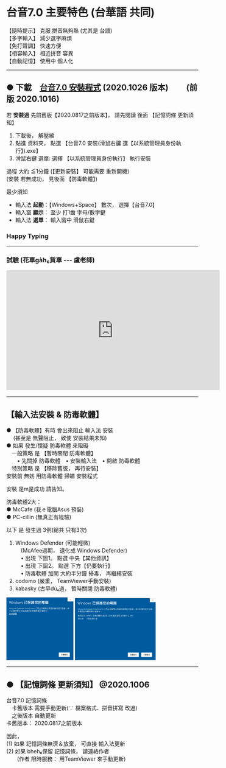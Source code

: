 <!-- 
# 台音7.0　daiim7.0   
通用拼音 台華輸入法  
輸入時 支援 台語華語 通用拼音 審定標準+相容+快打 拼寫法，  
輸出時 顯示拼音 預設 審定標準，  
再加上 自動詞條記憶 等等。  現在 只有 Win10版。  
-->

# 台音7.0 主要特色 (台華語 共同)   
【隨時提示】 克服 拼音無夠熟 (尤其是 台語)  
【多字輸入】 減少選字麻煩  
【免打聲調】 快速方便  
【相容輸入】 相近拼音 容異  
【自動記憶】 使用中 個人化    


<!-- 【單字專齒】　[space]預選轉換  -->

<!-- ## slides <a href = "https://sites.google.com/view/daiim70etc/home"> slides</a> -->
  
  
<!--big> 下載  <a href="di%E5%8F%B0%E9%9F%B37.0%E5%AE%89%E8%A3%9DWindows%E7%89%88_20200819.zip" download>台音7.0 安裝程式</a> </big-->

---  

## ● 下載　<a href="di%E5%8F%B0%E9%9F%B37.0%E5%AE%89%E8%A3%9DWindows%E7%89%88_20201026.zip" download>台音7.0 安裝程式</a> (2020.1026 版本)　　 (前版 2020.1016)  

<!-- ### 更新中， 請等待 -->

若 **安裝過** 先前舊版【2020.0817之前版本】， 請先閱讀 後面 【記憶詞條 更新須知】     


<!--a id="raw-url" href="di%E5%8F%B0%E9%9F%B37.0%E5%AE%89%E8%A3%9DWindows%E7%89%88_20200819.zip">Download File 3</a-->


1. 下載後， 解壓縮  
2. 點進 資料夾， 點選 【台音7.0 安裝(滑鼠右鍵 選【以系統管理員身份執行】).exe】  
3. 滑鼠右鍵 選單: 選擇 【以系統管理員身份執行】 執行安裝  
  
過程 大約 ≦1分鐘  (【更新安裝】 可能需要 重新開機)  
(安裝 若無成功， 見後面 【防毒軟體】)     
  
最少須知   
- 輸入法 **起動**：【Windows+Space】 數次， 選擇【台音7.0】
- 輸入窗 **顯示**： 至少 打1齒 字母/數字鍵
- 輸入法 **選單**： 輸入窗中 滑鼠右鍵

### **Happy Typing**  

---   

###  試驗 (花車gàh₆貨車 --- 盧老師)     
<iframe width="560" height="315" src="https://www.youtube.com/embed/EUHkI0PzWBg" frameborder="0" allow="autoplay; encrypted-media" allowfullscreen> 花車gàh₆貨車 </iframe>   

<!-- 
https://www.youtube.com/watch?v=EUHkI0PzWBg   花車gàh₆貨車
some said key to show is "embed" in youtube address
<iframe width="560" height="315" src="https://www.youtube.com/embed/dQw4w9WgXcQ" frameborder="0" allow="autoplay; encrypted-media" allowfullscreen></iframe>
-->



---

## 【輸入法安裝 & 防毒軟體】  

● 【防毒軟體】有時  會出來阻止 輸入法 安裝   
　 (甚至是 無聲阻止， 致使 安裝結果未知)  
● 如果 發生/懷疑 防毒軟體 來阻礙    
　一般策略 是 【暫時關閉 防毒軟體】  
　　• 先關掉 防毒軟體　• 安裝輸入法　• 開啟 防毒軟體  
　特別策略 是 【移除舊版， 再行安裝】  
安裝前 無妨 用防毒軟體 掃瞄 安裝程式  

安裝 是m̨是成功 請告知。  


防毒軟體2大：  
● McCafe  (我ｅ電腦Asus 預裝)  
● PC-cillin (無真正有經驗)  

以下 是 發生過 3例(總共 只有3次)  

1. Windows Defender (可能輕微)  
　(McAfee過期， 退化成 Windows Defender)  
　• 出現 下圖1。 點選 中央【其他資訊】  
　• 出現 下圖2。 點選 下方【仍要執行】  
　• 防毒軟體 加開 大約半分鐘 掃毒， 再繼續安裝   
1. codomo  (嚴重， TeamViewer手動安裝)  
1. kabasky (古早dù₄過， 暫時關閉 防毒軟體)  
  
<img src="defender1.PNG"  width="35%" />   <img src="defender2.PNG" width="42%" />    

--- 

## ● 【記憶詞條 更新須知】 @2020.1006   

台音7.0 記憶詞條   
　卡舊版本 需要手動更新(∵ 檔案格式、拼音拼寫 改過)   
　之後版本 自動更新     
卡舊版本： 2020.0817之前版本   


因此，   
(1) 如果 記憶詞條無濟＆放棄， 可直接 輸入法更新  
(2) 如果 bheh₆保留 記憶詞條， 請連絡作者    
　　(作者 限時服務： 用TeamViewer 來手動更新)  

<!-- 
## ● 【記憶詞條 更新須知】 @2020.0924   

台音7.0 記憶詞條   
　卡舊版本 需要手動更新(∵ 檔案格式、拼音拼寫 改過)   
　之後版本 自動更新     
卡舊版本： 2020.0817之前版本   

因此，   
(1) 如果 記憶詞條無濟＆放棄， 可直接 輸入法更新  
(2) 如果 bheh₆保留 記憶詞條， 見後面 【舊版詞條 更新程序123】  
　　(或者是 通知作者 安排 可能手動更新)  


## ● 【舊版詞條 更新程序123】： (2020.0817之前版本)   
　　(之後版本 自動更新)   
(1) 【備份＆修正】  
　　【輸入法更新 之前】  
　　【舊版輸入法】叫出 詞條編輯.exe  
　　將 長期/短期/編輯 詞條 copy過 word/notepad++ 等  
　　並且 (華語) ㄝㄜㄦ e/er/err → e/e/er  
　　【儲存】 檔案  
(2) 安裝 【新版輸入法】   
　　　安裝後 可能需要 重新開機  
(3) 【匯入＆製作】
　　【新版輸入法】 叫出 詞條編輯.exe  
　　將 【備份＆修正】詞條 貼入 編輯區   
　　【製作 長期詞典】  
　　如果 成功， 備份 可以刪除  
　　如果 失敗， 儲存【備份＆修正】， 聯絡作者  
done  
舊版使用 應該無濟， 作者 可能可提供 "詞條更新服務"  
這是 舊版更新 遺留問題  
希望 近期內 解決， 以後 免再提  


【舊版 記憶詞條】 需要 麻煩更新，   
是因為   
(1) 格式　 改過， 舊格式 需要 舊程式 讀出   
(2) 拼寫法 改過， (新拼寫法 全支援 通用審定標準)  
　　華語：ㄝㄜㄦe/er/err → e/e/er， 其他 自動處理   
　　台語：自動處理   

-->


<!--  
## ● 【台音7.0 內部拼寫】  

因為 種種關係，   
● 台音7.0 內部拼寫 無全等於 通用審定標準：  
華語：  
　子音音節 使用 子音重複 (如 shih→ssh)  
　凹ㄠ 用ao  
台語：  
　煙ㄧㄢ 用 ian， 無用en  
　呵ㄜ 用 er， 無用or  
　帽鵝 用 v/q 
　後ㄠ 用 au  
但是   
● 輸入時 拼寫轉換 使得 可以 相容輸入  
● 拼音顯示時 使用 審定 通用標準  
-->






<!--
以下參考
-->

<!--
good tutorial for GitHub pages (8::39)
https://www.youtube.com/watch?v=BA_c3bGQXlQ
-->


<!-- 
theme: jekyll-theme-cayman
github:
  is_project_page: false
-->
<!-- 
theme: jekyll-theme-cayman
github:
  is_project_page: false
show_downloads: true
-->

<!-- 
You can use the [editor on GitHub](https://github.com/izgang/daiim7.0/edit/master/README.md) to maintain and preview the content for your website in Markdown files.

Whenever you commit to this repository, GitHub Pages will run [Jekyll](https://jekyllrb.com/) to rebuild the pages in your site, from the content in your Markdown files.

### Markdown

Markdown is a lightweight and easy-to-use syntax for styling your writing. It includes conventions for

```markdown
Syntax highlighted code block

# Header 1
## Header 2
### Header 3

- Bulleted
- List

1. Numbered
2. List

**Bold** and _Italic_ and `Code` text


[Link](url) and ![Image](src)
```




For more details see [GitHub Flavored Markdown](https://guides.github.com/features/mastering-markdown/).

### Jekyll Themes

Your Pages site will use the layout and styles from the Jekyll theme you have selected in your [repository settings](https://github.com/izgang/daiim7.0/settings). The name of this theme is saved in the Jekyll `_config.yml` configuration file.
-->

